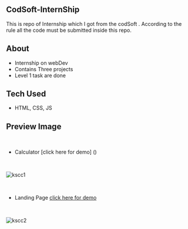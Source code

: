 ## CodSoft-InternShip
This is repo of Internship which I got from the codSoft . According to the rule all the code must be submitted inside this repo.
## About 
- Internship on webDev
- Contains Three projects
- Level 1 task are done
## Tech Used
- HTML, CSS, JS
## Preview Image 
<br/>

- Calculator  [click here for demo] ()
<br/>

 
![kscc1](https://github.com/Kesharivishvas/CodSoft-InternShip/assets/126864494/9d6719c6-bda0-4b13-8c4f-617a24c6a7ae)

<br/>

- Landing Page [click here for demo ]()
<br/>


![kscc2](https://github.com/Kesharivishvas/CodSoft-InternShip/assets/126864494/99e5ecef-fcab-45d3-b062-3649859a8ea8)
<br/>
